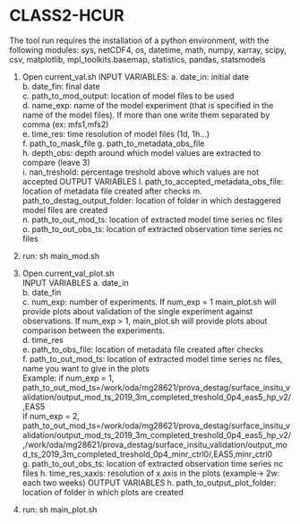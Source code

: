 # CLASS2-HCUR
The tool run requires the installation of a python environment, with the following modules: sys, netCDF4, os, datetime, math, numpy, xarray, scipy, csv, matplotlib, mpl_toolkits.basemap, statistics, pandas, statsmodels


1. Open current_val.sh
INPUT VARIABLES:
  a. date_in: initial date  
  b. date_fin: final date  
  c. path_to_mod_output: location of model files to be used  
  d. name_exp: name of the model experiment (that is specified in the name of the model files). If more than one write them separated by comma (ex: mfs1,mfs2)  
  e. time_res: time resolution of model files (1d, 1h...)  
  f. path_to_mask_file
  g. path_to_metadata_obs_file  
  h. depth_obs: depth around which model values are extracted to compare (leave 3)  
  i. nan_treshold: percentage treshold above which values are not accepted
 OUTPUT VARIABLES
  l. path_to_accepted_metadata_obs_file: location of metadata file created after checks
  m. path_to_destag_output_folder: location of folder in which destaggered model files are created  
  n. path_to_out_mod_ts: location of extracted model time series nc files  
  o. path_to_out_obs_ts: location of extracted observation time series nc files  
     
  
2. run: sh main_mod.sh  
3. Open current_val_plot.sh  
INPUT VARIABLES
  a. date_in  
  b. date_fin  
  c. num_exp: number of experiments. If num_exp = 1 main_plot.sh will provide plots about validation of the single experiment against observations. If num_exp > 1, main_plot.sh will provide plots about comparison between the experiments.  
  d. time_res  
  e. path_to_obs_file: location of metadata file created after checks  
  f. path_to_out_mod_ts: location of extracted model time series nc files, name you want to give in the plots  
  Example: if num_exp = 1, path_to_out_mod_ts=/work/oda/mg28621/prova_destag/surface_insitu_validation/output_mod_ts_2019_3m_completed_treshold_0p4_eas5_hp_v2/,EAS5  
           if num_exp = 2, path_to_out_mod_ts=/work/oda/mg28621/prova_destag/surface_insitu_validation/output_mod_ts_2019_3m_completed_treshold_0p4_eas5_hp_v2/,/work/oda/mg28621/prova_destag/surface_insitu_validation/output_mod_ts_2019_3m_completed_treshold_0p4_minr_ctrl0/,EAS5,minr_ctrl0  
  g. path_to_out_obs_ts: location of extracted observation time series nc files
  h. time_res_xaxis: resolution of x axis in the plots (example-> 2w: each two weeks)
OUTPUT VARIABLES
  h. path_to_output_plot_folder: location of folder in which plots are created  

4. run: sh main_plot.sh  
